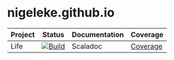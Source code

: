# nigeleke.github.io

| Project | Status | Documentation | Coverage |
|-----|-----|-----|-----|
| Life | [![Build](https://github.com/nigeleke/life/actions/workflows/scala.yml/badge.svg)](https://github.com/nigeleke/life/actions/workflows/scala.yml) | Scaladoc | [Coverage](https://github.com/nigeleke/life/tree/gh-pages) |
